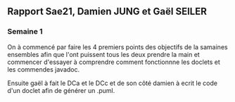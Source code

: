 Rapport Sae21, Damien JUNG et Gaël SEILER
---

### Semaine 1

On à commencé par faire les 4 premiers points des objectifs de la samaines ensembles
afin que l'ont puissent tous les deux prendre la main et commencer d'essayer à 
comprendre comment fonctionnne les doclets et les commendes javadoc.

Ensuite gaël à fait le DCa et le DCc et de son côté damien à ecrit le code d'un doclet 
afin de générer un .puml.